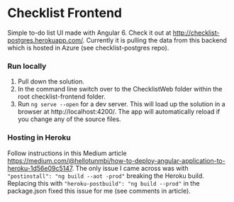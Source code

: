 # Checklist Frontend

Simple to-do list UI made with Angular 6. Check it out at http://checklist-postgres.herokuapp.com/. Currently it is pulling the data from this backend which is hosted in Azure (see checklist-postgres repo).

### Run locally
1. Pull down the solution.
2. In the command line switch over to the ChecklistWeb folder within the root checklist-frontend folder.
3. Run `ng serve --open` for a dev server. This will load up the solution in a browser at http://localhost:4200/. The app will automatically reload if you change any of the source files.

### Hosting in Heroku
Follow instructions in this Medium article https://medium.com/@hellotunmbi/how-to-deploy-angular-application-to-heroku-1d56e09c5147. The only issue I came across was with `"postinstall": "ng build --aot -prod"` breaking the Heroku build. Replacing this with `"heroku-postbuild": "ng build --prod"` in the package.json fixed this issue for me (see comments in article).
